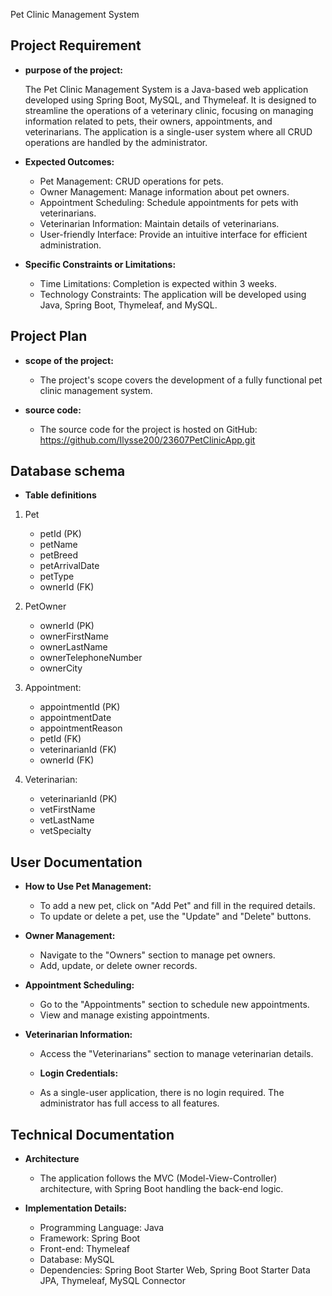 Pet Clinic Management System

## Project Requirement

- **purpose of the project:**

  The Pet Clinic Management System is a Java-based web application developed using Spring Boot, MySQL, and Thymeleaf. It is designed to streamline the operations of a veterinary clinic, focusing on managing information related to pets, their owners, appointments, and veterinarians. The application is a single-user system where all CRUD operations are handled by the administrator.

- **Expected Outcomes:**
  - Pet Management: CRUD operations for pets.
  - Owner Management: Manage information about pet owners.
  - Appointment Scheduling: Schedule appointments for pets with veterinarians.
  - Veterinarian Information: Maintain details of veterinarians.
  - User-friendly Interface: Provide an intuitive interface for efficient administration.

- **Specific Constraints or Limitations:**
  - Time Limitations: Completion is expected within 3 weeks.
  - Technology Constraints: The application will be developed using Java, Spring Boot, Thymeleaf, and MySQL.

## Project Plan

- **scope of the project:**
    - The project's scope covers the development of a fully functional pet clinic    management system.

- **source code:**
  - The source code for the project is hosted on GitHub: https://github.com/Ilysse200/23607PetClinicApp.git
## Database schema

- **Table definitions**

1. Pet
    - petId (PK)
    - petName
    - petBreed
    - petArrivalDate
    - petType
    - ownerId (FK)

2. PetOwner
    - ownerId (PK)
    - ownerFirstName
    - ownerLastName
    - ownerTelephoneNumber
    - ownerCity

3. Appointment:
    - appointmentId (PK)
    - appointmentDate
    - appointmentReason
    - petId (FK)
    - veterinarianId (FK)
    - ownerId (FK)

4. Veterinarian:
    - veterinarianId (PK)
    - vetFirstName
    - vetLastName
    - vetSpecialty

## User Documentation

- **How to Use Pet Management:**

  - To add a new pet, click on "Add Pet" and fill in the required details.
  - To update or delete a pet, use the "Update" and "Delete" buttons.


- **Owner Management:**

  - Navigate to the "Owners" section to manage pet owners.
  - Add, update, or delete owner records.

- **Appointment Scheduling:**

  - Go to the "Appointments" section to schedule new appointments.
  - View and manage existing appointments.

- **Veterinarian Information:**

  - Access the "Veterinarians" section to manage veterinarian details.


  - **Login Credentials:**
  - As a single-user application, there is no login required. The administrator has full  access to all features.


## Technical Documentation

- **Architecture**
  - The application follows the MVC (Model-View-Controller) architecture, with Spring Boot handling the back-end logic.

- **Implementation Details:**

  - Programming Language: Java
  - Framework: Spring Boot
  - Front-end: Thymeleaf
  - Database: MySQL
  - Dependencies: Spring Boot Starter Web, Spring Boot Starter Data JPA, Thymeleaf, MySQL Connector

